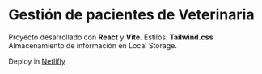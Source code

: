 # Gestión de pacientes de Veterinaria

Proyecto desarrollado con **React** y **Vite**.
Estilos: **Tailwind.css**
Almacenamiento de información en Local Storage.

Deploy in [Netlifly](https://competent-brown-584199.netlify.app/)
